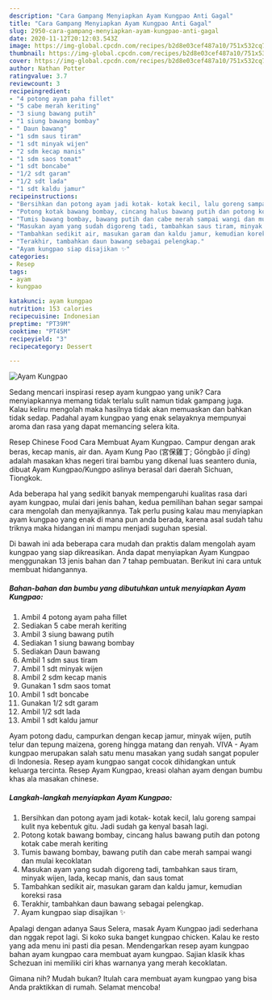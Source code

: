 ```yaml
---
description: "Cara Gampang Menyiapkan Ayam Kungpao Anti Gagal"
title: "Cara Gampang Menyiapkan Ayam Kungpao Anti Gagal"
slug: 2950-cara-gampang-menyiapkan-ayam-kungpao-anti-gagal
date: 2020-11-12T20:12:03.543Z
image: https://img-global.cpcdn.com/recipes/b2d8e03cef487a10/751x532cq70/ayam-kungpao-foto-resep-utama.jpg
thumbnail: https://img-global.cpcdn.com/recipes/b2d8e03cef487a10/751x532cq70/ayam-kungpao-foto-resep-utama.jpg
cover: https://img-global.cpcdn.com/recipes/b2d8e03cef487a10/751x532cq70/ayam-kungpao-foto-resep-utama.jpg
author: Nathan Potter
ratingvalue: 3.7
reviewcount: 3
recipeingredient:
- "4 potong ayam paha fillet"
- "5 cabe merah keriting"
- "3 siung bawang putih"
- "1 siung bawang bombay"
- " Daun bawang"
- "1 sdm saus tiram"
- "1 sdt minyak wijen"
- "2 sdm kecap manis"
- "1 sdm saos tomat"
- "1 sdt boncabe"
- "1/2 sdt garam"
- "1/2 sdt lada"
- "1 sdt kaldu jamur"
recipeinstructions:
- "Bersihkan dan potong ayam jadi kotak- kotak kecil, lalu goreng sampai kulit nya kebentuk gitu. Jadi sudah ga kenyal basah lagi."
- "Potong kotak bawang bombay, cincang halus bawang putih dan potong kotak cabe merah keriting"
- "Tumis bawang bombay, bawang putih dan cabe merah sampai wangi dan mulai kecoklatan"
- "Masukan ayam yang sudah digoreng tadi, tambahkan saus tiram, minyak wijen, lada, kecap manis, dan saus tomat"
- "Tambahkan sedikit air, masukan garam dan kaldu jamur, kemudian koreksi rasa"
- "Terakhir, tambahkan daun bawang sebagai pelengkap."
- "Ayam kungpao siap disajikan ✨"
categories:
- Resep
tags:
- ayam
- kungpao

katakunci: ayam kungpao 
nutrition: 153 calories
recipecuisine: Indonesian
preptime: "PT39M"
cooktime: "PT45M"
recipeyield: "3"
recipecategory: Dessert

---
```



![Ayam Kungpao](https://img-global.cpcdn.com/recipes/b2d8e03cef487a10/751x532cq70/ayam-kungpao-foto-resep-utama.jpg)

Sedang mencari inspirasi resep ayam kungpao yang unik? Cara menyiapkannya memang tidak terlalu sulit namun tidak gampang juga. Kalau keliru mengolah maka hasilnya tidak akan memuaskan dan bahkan tidak sedap. Padahal ayam kungpao yang enak selayaknya mempunyai aroma dan rasa yang dapat memancing selera kita.

Resep Chinese Food Cara Membuat Ayam Kungpao. Campur dengan arak beras, kecap manis, air dan. Ayam Kung Pao (宮保雞丁; Gōngbǎo jī dīng) adalah masakan khas negeri tirai bambu yang dikenal luas seantero dunia, dibuat Ayam Kungpao/Kungpo aslinya berasal dari daerah Sichuan, Tiongkok.

Ada beberapa hal yang sedikit banyak mempengaruhi kualitas rasa dari ayam kungpao, mulai dari jenis bahan, kedua pemilihan bahan segar sampai cara mengolah dan menyajikannya. Tak perlu pusing kalau mau menyiapkan ayam kungpao yang enak di mana pun anda berada, karena asal sudah tahu triknya maka hidangan ini mampu menjadi suguhan spesial.


Di bawah ini ada beberapa cara mudah dan praktis dalam mengolah ayam kungpao yang siap dikreasikan. Anda dapat menyiapkan Ayam Kungpao menggunakan 13 jenis bahan dan 7 tahap pembuatan. Berikut ini cara untuk membuat hidangannya.

<!--inarticleads1-->

##### Bahan-bahan dan bumbu yang dibutuhkan untuk menyiapkan Ayam Kungpao:

1. Ambil 4 potong ayam paha fillet
1. Sediakan 5 cabe merah keriting
1. Ambil 3 siung bawang putih
1. Sediakan 1 siung bawang bombay
1. Sediakan  Daun bawang
1. Ambil 1 sdm saus tiram
1. Ambil 1 sdt minyak wijen
1. Ambil 2 sdm kecap manis
1. Gunakan 1 sdm saos tomat
1. Ambil 1 sdt boncabe
1. Gunakan 1/2 sdt garam
1. Ambil 1/2 sdt lada
1. Ambil 1 sdt kaldu jamur


Ayam potong dadu, campurkan dengan kecap jamur, minyak wijen, putih telur dan tepung maizena, goreng hingga matang dan renyah. VIVA - Ayam kungpao merupakan salah satu menu masakan yang sudah sangat populer di Indonesia. Resep ayam kungpao sangat cocok dihidangkan untuk keluarga tercinta. Resep Ayam Kungpao, kreasi olahan ayam dengan bumbu khas ala masakan chinese. 

<!--inarticleads2-->

##### Langkah-langkah menyiapkan Ayam Kungpao:

1. Bersihkan dan potong ayam jadi kotak- kotak kecil, lalu goreng sampai kulit nya kebentuk gitu. Jadi sudah ga kenyal basah lagi.
1. Potong kotak bawang bombay, cincang halus bawang putih dan potong kotak cabe merah keriting
1. Tumis bawang bombay, bawang putih dan cabe merah sampai wangi dan mulai kecoklatan
1. Masukan ayam yang sudah digoreng tadi, tambahkan saus tiram, minyak wijen, lada, kecap manis, dan saus tomat
1. Tambahkan sedikit air, masukan garam dan kaldu jamur, kemudian koreksi rasa
1. Terakhir, tambahkan daun bawang sebagai pelengkap.
1. Ayam kungpao siap disajikan ✨


Apalagi dengan adanya Saus Selera, masak Ayam Kungpao jadi sederhana dan nggak repot lagi. Si koko suka banget kungpao chicken. Kalau ke resto yang ada menu ini pasti dia pesan. Mendengarkan resep ayam kungpao bahan ayam kungpao cara membuat ayam kungpao. Sajian klasik khas Schezuan ini memiliki ciri khas warnanya yang merah kecoklatan. 

Gimana nih? Mudah bukan? Itulah cara membuat ayam kungpao yang bisa Anda praktikkan di rumah. Selamat mencoba!
